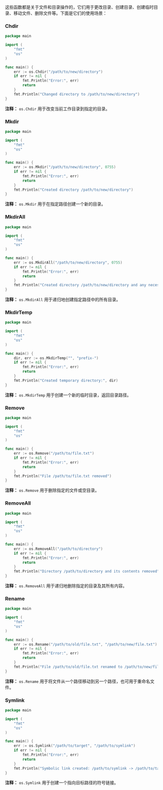 这些函数都是关于文件和目录操作的，它们用于更改目录、创建目录、创建临时目录、移动文件、删除文件等。下面是它们的使用场景：

### Chdir

```go
package main

import (
	"fmt"
	"os"
)

func main() {
	err := os.Chdir("/path/to/new/directory")
	if err != nil {
		fmt.Println("Error:", err)
		return
	}
	fmt.Println("Changed directory to /path/to/new/directory")
}
```

**注释：** `os.Chdir` 用于改变当前工作目录到指定的目录。

### Mkdir

```go
package main

import (
	"fmt"
	"os"
)

func main() {
	err := os.Mkdir("/path/to/new/directory", 0755)
	if err != nil {
		fmt.Println("Error:", err)
		return
	}
	fmt.Println("Created directory /path/to/new/directory")
}
```

**注释：** `os.Mkdir` 用于在指定路径创建一个新的目录。

### MkdirAll

```go
package main

import (
	"fmt"
	"os"
)

func main() {
	err := os.MkdirAll("/path/to/new/directory", 0755)
	if err != nil {
		fmt.Println("Error:", err)
		return
	}
	fmt.Println("Created directory /path/to/new/directory and any necessary parents")
}
```

**注释：** `os.MkdirAll` 用于递归地创建指定路径中的所有目录。

### MkdirTemp

```go
package main

import (
	"fmt"
	"os"
)

func main() {
	dir, err := os.MkdirTemp("", "prefix-")
	if err != nil {
		fmt.Println("Error:", err)
		return
	}
	fmt.Println("Created temporary directory:", dir)
}
```

**注释：** `os.MkdirTemp` 用于创建一个新的临时目录，返回目录路径。

### Remove

```go
package main

import (
	"fmt"
	"os"
)

func main() {
	err := os.Remove("/path/to/file.txt")
	if err != nil {
		fmt.Println("Error:", err)
		return
	}
	fmt.Println("File /path/to/file.txt removed")
}
```

**注释：** `os.Remove` 用于删除指定的文件或空目录。

### RemoveAll

```go
package main

import (
	"fmt"
	"os"
)

func main() {
	err := os.RemoveAll("/path/to/directory")
	if err != nil {
		fmt.Println("Error:", err)
		return
	}
	fmt.Println("Directory /path/to/directory and its contents removed")
}
```

**注释：** `os.RemoveAll` 用于递归地删除指定的目录及其所有内容。

### Rename

```go
package main

import (
	"fmt"
	"os"
)

func main() {
	err := os.Rename("/path/to/old/file.txt", "/path/to/new/file.txt")
	if err != nil {
		fmt.Println("Error:", err)
		return
	}
	fmt.Println("File /path/to/old/file.txt renamed to /path/to/new/file.txt")
}
```

**注释：** `os.Rename` 用于将文件从一个路径移动到另一个路径，也可用于重命名文件。

### Symlink

```go
package main

import (
	"fmt"
	"os"
)

func main() {
	err := os.Symlink("/path/to/target", "/path/to/symlink")
	if err != nil {
		fmt.Println("Error:", err)
		return
	}
	fmt.Println("Symbolic link created: /path/to/symlink -> /path/to/target")
}
```

**注释：** `os.Symlink` 用于创建一个指向目标路径的符号链接。